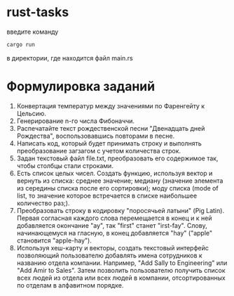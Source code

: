 # rust-tasks

введите команду

```bash
cargo run
```

в директории, где находится файл main.rs

# Формулировка заданий

1. Конвертация температур между значениями по Фаренгейту к Цельсию.
2. Генерирование n-го числа Фибоначчи.
3. Распечатайте текст рождественской песни "Двенадцать дней Рождества", воспользовавшись повторами в песне.
4. Написать код, который будет принимать строку и выполнять преобразование загзагом с учетом количества строк.
5. Задан текстовый файл file.txt, преобразовать его содержимое так, чтобы столбцы стали строками.
6. Есть список целых чисел. Создать функцию, используя вектор и вернуть из списка: среднее значение; медиану (значение элемента из середины списка после его сортировки); моду списка (mode of list, то значение которое встречается в списке наибольшее количество раз;).
7. Преобразовать строку в кодировку "поросячьей латыни" (Pig Latin). Первая согласная каждого слова перемещается в конец и к ней добавляется окончание "ay", так "first" станет "irst-fay". Слову, начинающемуся на гласную, в конец добавляется "hay" ("apple" становится "apple-hay").
8. Используя хеш-карту и векторы, создать текстовый интерфейс позволяющий пользователю добавлять имена сотрудников к названию отдела компании. Например, "Add Sally to Engineering" или "Add Amir to Sales". Затем позволить пользователю получить список всех людей из отдела или всех людей в компании, отсортированных по отделам в алфавитном порядке.

